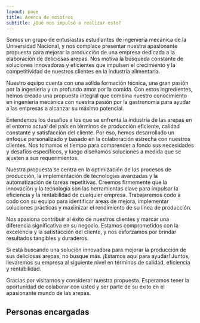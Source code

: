 ```yaml
---
layout: page
title: Acerca de nosotros
subtitle: ¿Qué nos impulsó a realizar esto?
---
```


Somos un grupo de entusiastas estudiantes de ingeniería mecánica de la Universidad Nacional, y nos complace presentar nuestra apasionante propuesta para mejorar la producción de una empresa dedicada a la elaboración de deliciosas arepas. Nos motiva la búsqueda constante de soluciones innovadoras y eficientes que impulsen el crecimiento y la competitividad de nuestros clientes en la industria alimentaria.

Nuestro equipo cuenta con una sólida formación técnica, una gran pasión por la ingeniería y un profundo amor por la comida. Con estos ingredientes, hemos creado una propuesta integral que combina nuestro conocimiento en ingeniería mecánica con nuestra pasión por la gastronomía para ayudar a las empresas a alcanzar su máximo potencial.

Entendemos los desafíos a los que se enfrenta la industria de las arepas en el entorno actual del país en términos de producción eficiente, calidad constante y satisfacción del cliente. Por eso, hemos desarrollado un enfoque personalizado y basado en la colaboración estrecha con nuestros clientes. Nos tomamos el tiempo para comprender a fondo sus necesidades y desafíos específicos, y luego diseñamos soluciones a medida que se ajusten a sus requerimientos.

Nuestra propuesta se centra en la optimización de los procesos de producción, la implementación de tecnologías avanzadas y la automatización de tareas repetitivas. Creemos firmemente que la innovación y la tecnología son las herramientas clave para impulsar la eficiencia y la rentabilidad de cualquier empresa. Trabajaremos codo a codo con su equipo para identificar áreas de mejora, implementar soluciones prácticas y maximizar el rendimiento de su línea de producción.

Nos apasiona contribuir al éxito de nuestros clientes y marcar una diferencia significativa en su negocio. Estamos comprometidos con la excelencia y la satisfacción del cliente, y nos esforzamos por brindar resultados tangibles y duraderos.

Si está buscando una solución innovadora para mejorar la producción de sus deliciosas arepas, no busque más. ¡Estamos aquí para ayudar! Juntos, llevaremos su empresa al siguiente nivel en términos de calidad, eficiencia y rentabilidad.

Gracias por visitarnos y considerar nuestra propuesta. Esperamos tener la oportunidad de colaborar con usted y ser parte de su éxito en el apasionante mundo de las arepas.

## Personas encargadas
<head>
    <title>Circular Photos with Text Example</title>
    <style>
        /* CSS styles for circular photos */
        .photo-container {
            display: flex;
            align-items: center;
            margin-bottom: 20px;
        }
        
        .photo {
            width: 100px;
            height: 100px;
            border-radius: 50%;
            overflow: hidden;
            margin-right: 10px;
        }
        
        .photo img {
            width: 100%;
            height: 100%;
            object-fit: cover;
        }
        
        .text {
            font-size: 16px;
            font-weight: bold;
        }
    </style>
</head>
<body>
    <div class="photo-container">
        <div class="photo">
            <img src="/Trabajo-final/assets/img/benji.jpg" alt="Photo 1">
        </div>
        <div class="text">
            <p>
                Samuel Jose Banquett Arroyo</p>
            <p>
                sbanquett@unal.edu.co</p>
        </div>
    </div>
    
    <div class="photo-container">
        <div class="photo">
            <img src="/Trabajo-final/assets/img/paula.jpg" alt="Photo 2">
        </div>
        <div class="text">
            <p> 
                Maria Paula Caro Duarte</p>
            <p>
                mcarod@unal.edu.co</p>
        </div>
    </div>
    
    <div class="photo-container">
        <div class="photo">
            <img src="/Trabajo-final/assets/img/carlo.jpg" alt="Photo 2">
        </div>
        <div class="text">
          <p>
              Carlos Daniel Raigoso Triana</p>
          <p>
              craigosot@unal.edu.co</p>
        </div>
    </div>
    
    <div class="photo-container">
        <div class="photo">
            <img src="/Trabajo-final/assets/img/horno.jpg" alt="Photo 2">
        </div>
        <div class="text">
            <p>
                Juan Pablo Santana Mejia</p>
            <p>
                jsantanam@unal.edu.co</p>
        </div>
    </div>
    
    
    <div class="photo-container">
        <div class="photo">
            <img src="/Trabajo-final/assets/img/YO.jpg" alt="Photo 2">
        </div>
        <div class="text">
            <p>
                Luis Felipe Sánchez Cardozo</p>
            <p> 
                lsanchezca@unal.edu.co</p>
        </div>
    </div>
    
    
    <div class="photo-container">
        <div class="photo">
            <img src="/Trabajo-final/assets/img/Fabian.jpg" alt="Photo 2">
        </div>
        <div class="text">
            <p>
                Fabian Esteban Urrea Rojas</p>
            <p>
                furrea@unal.edu.co</p>
        </div>
    </div>
    
    
    

    <!-- Add more photo-container divs as needed -->

</body>
